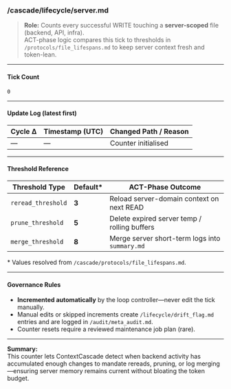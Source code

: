<!-- @meta {
  "fileType": "counter",
  "purpose": "Tracks WRITE-phase activity for the server domain (backend logic, APIs, infra configs).",
  "editPolicy": "incrementOnly",
  "routeScope": "server",
  "created": "2025-06-27T00:00:00Z"
} -->

### /cascade/lifecycle/server.md

> **Role:** Counts every successful WRITE touching a **server-scoped** file (backend, API, infra).  
> ACT-phase logic compares this tick to thresholds in `/protocols/file_lifespans.md` to keep server context fresh and token-lean.

---

#### Tick Count  
`0`

---

#### Update Log (latest first)

| Cycle Δ | Timestamp (UTC) | Changed Path / Reason                    |
|---------|-----------------|------------------------------------------|
| —       | —               | Counter initialised                      |

---

#### Threshold Reference

| Threshold Type     | Default* | ACT-Phase Outcome                                      |
|--------------------|----------|-------------------------------------------------------|
| `reread_threshold` | **3**    | Reload server-domain context on next READ             |
| `prune_threshold`  | **5**    | Delete expired server temp / rolling buffers          |
| `merge_threshold`  | **8**    | Merge server short-term logs into `summary.md`        |

\* Values resolved from `/cascade/protocols/file_lifespans.md`.

---

#### Governance Rules

- **Incremented automatically** by the loop controller—never edit the tick manually.  
- Manual edits or skipped increments create `/lifecycle/drift_flag.md` entries and are logged in `/audit/meta_audit.md`.  
- Counter resets require a reviewed maintenance job plan (rare).

---

**Summary:**  
This counter lets ContextCascade detect when backend activity has accumulated enough changes to mandate rereads, pruning, or log merging—ensuring server memory remains current without bloating the token budget.
